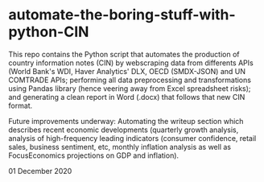 # automate-the-boring-stuff-with-python-CIN
This repo contains the Python script that automates the production of country information notes (CIN) by webscraping data from differents APIs (World Bank's WDI, Haver Analytics' DLX, OECD (SMDX-JSON) and UN COMTRADE APIs; performing all data preprocessing and transformations using Pandas library (hence veering away from Excel spreadsheet risks); and generating a clean report in Word (.docx) that follows that new CIN format.

Future improvements underway: Automating the writeup section which describes recent economic developments (quarterly growth analysis, analysis of high-frequency leading indicators (consumer confidence, retail sales, business sentiment, etc, monthly inflation analysis as well as FocusEconomics projections on GDP and inflation).

01 December 2020
